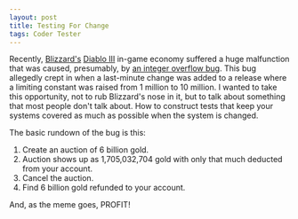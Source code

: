 ```yaml
---
layout: post
title: Testing For Change
tags: Coder Tester
---
```


Recently, [Blizzard's][blizzard] [Diablo III][d3] in-game economy suffered a huge malfunction that was caused, presumably, by [an integer overflow bug][bug]. This bug allegedly crept in when a last-minute change was added to a release where a limiting constant was raised from 1 million to 10 million. I wanted to take this opportunity, not to rub Blizzard's nose in it, but to talk about something that most people don't talk about. How to construct tests that keep your systems covered as much as possible when the system is changed.

The basic rundown of the bug is this:

1. Create an auction of 6 billion gold.
1. Auction shows up as 1,705,032,704 gold with only that much deducted from your account.
1. Cancel the auction.
1. Find 6 billion gold refunded to your account.

And, as the meme goes, PROFIT!

[blizzard]: http://us.blizzard.com/en-us/
[bug]: http://pastebin.com/YYPM4uQK
[d3]: http://us.blizzard.com/en-us/games/d3/
